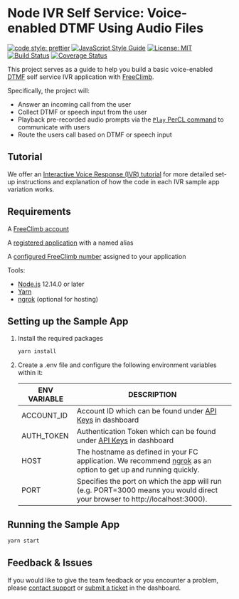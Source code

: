 # Node IVR Self Service: Voice-enabled DTMF Using Audio Files

[![code style: prettier](https://img.shields.io/badge/code_style-prettier-ff69b4.svg?style=flat-square)](https://github.com/prettier/prettier)
[![JavaScript Style Guide](https://img.shields.io/badge/code_style-standard-brightgreen.svg)](https://standardjs.com)
[![License: MIT](https://img.shields.io/badge/License-MIT-green.svg)](https://opensource.org/licenses/MIT)
[![Build Status](https://github.com/FreeClimbAPI/Node-IVR-Sample-Apps/actions/workflows/node-ivr-sample-app-self-service-2.0.yaml/badge.svg)](https://github.com/FreeClimbAPI/Node-IVR-Sample-Apps/actions/workflows/node-ivr-sample-app-self-service-2.0.yaml)
[![Coverage Status](https://coveralls.io/repos/github/FreeClimbAPI/Node-2FA-Tutorial/badge.svg?branch=master)](https://coveralls.io/github/FreeClimbAPI/Node-IVR-Sample-Apps?branch=master)

This project serves as a guide to help you build a basic voice-enabled [DTMF](https://en.wikipedia.org/wiki/Dual-tone_multi-frequency_signaling) self service IVR application with [FreeClimb](https://docs.freeclimb.com/docs/how-freeclimb-works).

Specifically, the project will:
- Answer an incoming call from the user
- Collect DTMF or speech input from the user
- Playback pre-recorded audio prompts via the [`Play` PerCL command](https://docs.freeclimb.com/reference/play) to communicate with users
- Route the users call based on DTMF or speech input

## Tutorial
We offer an [Interactive Voice Response (IVR) tutorial](https://docs.freeclimb.com/docs/ivr-call-routing-10) for more detailed set-up instructions and explanation of how the code in each IVR sample app variation works.

## Requirements
A [FreeClimb account](https://www.freeclimb.com/dashboard/signup/)

A [registered application](https://docs.freeclimb.com/docs/registering-and-configuring-an-application#register-an-app) with a named alias

A [configured FreeClimb number](https://docs.freeclimb.com/docs/getting-and-configuring-a-freeclimb-number) assigned to your application

Tools:
- [Node.js](https://nodejs.org/en/download/) 12.14.0 or later
- [Yarn](https://yarnpkg.com/en/)
- [ngrok](https://ngrok.com/download) (optional for hosting)

## Setting up the Sample App

1. Install the required packages

    ```bash
    yarn install
    ```

1. Create a .env file and configure the following environment variables within it:

    | ENV VARIABLE    | DESCRIPTION                                                                                                                                                                                                                               |
    | --------------- | ----------------------------------------------------------------------------------------------------------------------------------------------------------------------------------------------------------------------------------------- |
    | ACCOUNT_ID      | Account ID which can be found under [API Keys](https://www.freeclimb.com/dashboard/portal/account/authentication) in dashboard                                                                                                            |
    | AUTH_TOKEN      | Authentication Token which can be found under [API Keys](https://www.freeclimb.com/dashboard/portal/account/authentication) in dashboard                                                                                                  |    
    | HOST            | The hostname as defined in your FC application. We recommend [ngrok](https://ngrok.com/download) as an option to get up and running quickly.                                                                                                                                                                                          |
    | PORT            | Specifies the port on which the app will run (e.g. PORT=3000 means you would direct your browser to http://localhost:3000).                                                                                                                                                                                                  |
   

## Running the Sample App

```bash
yarn start
```

## Feedback & Issues
If you would like to give the team feedback or you encounter a problem, please [contact support](https://www.freeclimb.com/support/) or [submit a ticket](https://freeclimb.com/dashboard/portal/support) in the dashboard.
